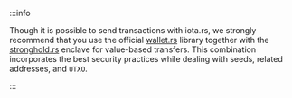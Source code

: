 :::info

Though it is possible to send transactions with iota.rs, we strongly recommend that you use the official
[wallet.rs](https://wiki.iota.org/wallet.rs/welcome) library together with the
[stronghold.rs](https://wiki.iota.org/stronghold.rs/welcome) enclave for value-based transfers. This combination
incorporates the best security practices while dealing with seeds, related addresses, and `UTXO`.

:::